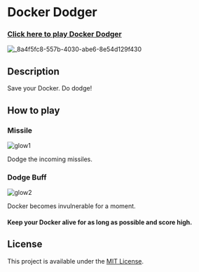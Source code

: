 # Docker Dodger

### [Click here to play Docker Dodger](https://nhahan.github.io/)

![_8a4f5fc8-557b-4030-abe6-8e54d129f430](https://github.com/Nhahan/docker-dodger/assets/81916648/29f06a3f-6f0d-497e-b822-f860655864d2)

## Description

Save your Docker. Do dodge!

## How to play

### Missile

![glow1](https://github.com/Nhahan/docker-dodger/assets/81916648/b02afbe9-531d-4a3e-80a9-d8aa8752aebf)

Dodge the incoming missiles.

### Dodge Buff

![glow2](https://github.com/Nhahan/docker-dodger/assets/81916648/0fa3034e-c705-4a6f-bf58-f669cb5f517d)

Docker becomes invulnerable for a moment.

#### Keep your Docker alive for as long as possible and score high.


## License

This project is available under the [MIT License](https://github.com/Nhahan/docker-dodger/blob/main/LICENSE).

